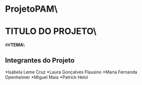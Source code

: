 # ProjetoPAM\
# TITULO DO PROJETO\
##**TEMA**\
## Integrantes do Projeto
*Isabela Leme Cruz
*Laura Gonçalves Flausino
*Maria Fernanda Openheimer
*Miguel Maia
*Patrick Heloi
